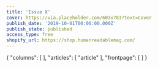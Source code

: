 ```yaml
---
title: 'Issue X'
cover: https://via.placeholder.com/603x783?text=Cover
publish_date: '2019-10-01T00:00:00.000Z'
publish_state: published
access_type: free
shopify_url: https://shop.humanreadablemag.com/
---
```

{
  "columns": [
  ],
  "articles": [
    "article"
  ],
  "frontpage": [
  ]
}